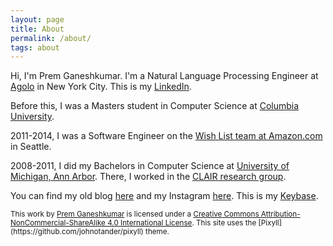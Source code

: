 ```yaml
---
layout: page
title: About
permalink: /about/
tags: about
---
```


Hi, I'm Prem Ganeshkumar. I'm a Natural Language Processing Engineer at [Agolo](http://agolo.com/) in New York City. This is my [LinkedIn](www.linkedin.com/in/prem-ganeshkumar-nyc).

Before this, I was a Masters student in Computer Science at [Columbia University](http://columbia.edu/).

2011-2014, I was a Software Engineer on the [Wish List team at Amazon.com](http://amazon.com/wishlist) in Seattle.

2008-2011, I did my Bachelors in Computer Science at [University of Michigan, Ann Arbor](http://umich.edu/). There, I worked in the [CLAIR research group](http://clairlib.org/).

You can find my old blog [here](http://premgane.wordpress.com) and my Instagram [here](http://instagram.com/premtagram). This is my [Keybase](https://keybase.io/pgkr).

<small>
This work by <a xmlns:cc="http://creativecommons.org/ns#" href="http://premgkumar.com" property="cc:attributionName" rel="cc:attributionURL">Prem Ganeshkumar</a> is licensed under a <a rel="license" href="http://creativecommons.org/licenses/by-nc-sa/4.0/">Creative Commons Attribution-NonCommercial-ShareAlike 4.0 International License</a>.
</small>

<small>
This site uses the [Pixyll](https://github.com/johnotander/pixyll) theme. 
</small>